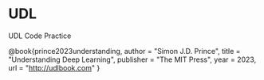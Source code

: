 # UDL
UDL Code Practice

 @book{prince2023understanding,
        author = "Simon J.D. Prince",
        title = "Understanding Deep Learning",
        publisher = "The MIT Press",
        year = 2023,
        url = "http://udlbook.com"
    }
